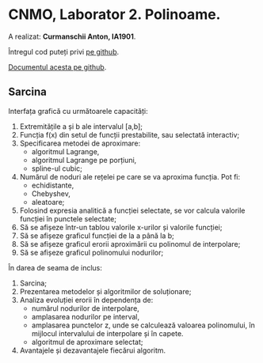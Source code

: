 # CNMO, Laborator 2. Polinoame.

A realizat: **Curmanschii Anton, IA1901**.

Întregul cod puteți privi [pe github](https://github.com/AntonC9018/uni-cnmo).

[Documentul acesta pe github](https://github.com/AntonC9018/uni-cnmo/blob/master/doc/CNMO_Laborator_2.md).

## Sarcina

Interfața grafică cu următoarele capacități:

1. Extremitățile a și b ale intervalul \[a,b\];
2. Funcția f(x) din setul de funcții prestabilite, sau selectată interactiv;
3. Specificarea metodei de aproximare:
    - algoritmul Lagrange,
    - algoritmul Lagrange pe porțiuni,
    - spline-ul cubic;
4. Numărul de noduri ale rețelei pe care se va aproxima funcția. Pot fi:
    - echidistante,
    - Chebyshev,
    - aleatoare;
5. Folosind expresia analitică a funcției selectate, se vor calcula valorile funcției în punctele selectate;
6. Să se afișeze într-un tablou valorile x-urilor și valorile funcției; 
7. Să se afișeze graficul funcției de la a până la b;
8. Să se afișeze graficul erorii aproximării cu polinomul de interpolare;
9. Să se afișeze graficul polinomului nodurilor;

În darea de seama de inclus:
1. Sarcina;
2. Prezentarea metodelor și algoritmilor de soluționare;
3. Analiza evoluției erorii în dependența de:
    - numărul nodurilor de interpolare,
    - amplasarea nodurilor pe interval,
    - amplasarea punctelor z, unde se calculează valoarea polinomului, în mijlocul intervalului de interpolare și în capete.
    - algoritmul de aproximare selectat;
4. Avantajele și dezavantajele fiecărui algoritm.